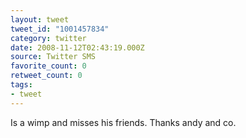 ```yaml
---
layout: tweet
tweet_id: "1001457834"
category: twitter
date: 2008-11-12T02:43:19.000Z
source: Twitter SMS
favorite_count: 0
retweet_count: 0
tags:
- tweet
---
```


Is a wimp and misses his friends. Thanks andy and co.
